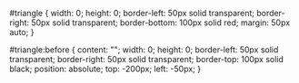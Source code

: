 #triangle {
  width: 0;
  height: 0;
  border-left: 50px solid transparent;
  border-right: 50px solid transparent;
  border-bottom: 100px solid red;
  margin: 50px auto;
}

#triangle:before {
  content: "";
  width: 0;
  height: 0;
  border-left: 50px solid transparent;
  border-right: 50px solid transparent;
  border-top: 100px solid black;
  position: absolute;
  top: -200px;
  left: -50px;
}
